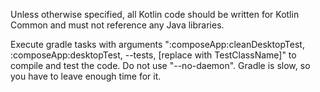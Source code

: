 Unless otherwise specified, all Kotlin code should be written for Kotlin Common and must not
reference any Java libraries.

Execute gradle tasks with arguments ":composeApp:cleanDesktopTest, :composeApp:desktopTest,
--tests, [replace with TestClassName]" to compile and test the code. Do not use "--no-daemon".
Gradle is slow, so you have to leave enough time for it. 